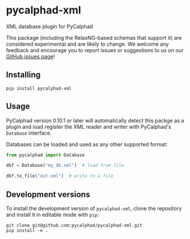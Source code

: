 # pycalphad-xml
XML database plugin for PyCalphad

This package (including the RelaxNG-based schemas that support it) are considered experimental and are likely to change.
We welcome any feedback and encourage you to report issues or suggestions to us on our [GitHub issues page](https://github.com/pycalphad/pycalphad-xml/issues)!

## Installing

```shell
pip install pycalphad-xml
```

## Usage

PyCalphad version 0.10.1 or later will automatically detect this packge as a plugin and load register the XML reader and writer with PyCalphad's `Database` interface.

Databases can be loaded and used as any other supported format:

```python
from pycalphad import Database

dbf = Database("my_db.xml")  # load from file

dbf.to_file("out.xml")  # write to a file
```

## Development versions

To install the development version of `pycalphad-xml`, clone the repository and install it in editable mode with `pip`:

```shell
git clone git@github.com:pycalphad/pycalphad-xml.git
pip install -e .
```
